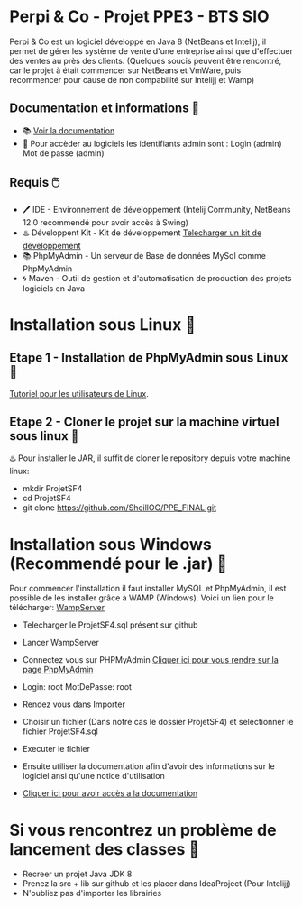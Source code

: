 # Perpi & Co - Projet PPE3 - BTS SIO 

Perpi & Co est un logiciel développé en Java 8 (NetBeans et Intelij), il permet de gérer les système de vente d'une entreprise ainsi que d'effectuer des ventes au près des clients. (Quelques soucis peuvent être rencontré, car le projet à était commencer sur NetBeans et VmWare, puis recommencer pour cause de non compabilité sur Intelijj et Wamp)

## Documentation et informations 📕

- 📚 [Voir la documentation](https://docs.google.com/document/d/1pQ6byV07CO8u2E9mGfx29PC48VQNcCja2vEqIatVqe0/edit?usp=sharing)
- 📕 Pour accèder au logiciels les identifiants admin sont : Login (admin) Mot de passe (admin)

## Requis 🖱️

- 🖊️ IDE - Environnement de développement (Intelij Community, NetBeans 12.0 recommendé pour avoir accès à Swing)
- ♨️ Développent Kit - Kit de développement [Telecharger un kit de développement](https://docs.aws.amazon.com/corretto/latest/corretto-8-ug/downloads-list.html)
- 📚 PhpMyAdmin - Un serveur de Base de données MySql comme PhpMyAdmin
- 🌀 Maven - Outil de gestion et d'automatisation de production des projets logiciels en Java  

# Installation sous Linux 📁

## Etape 1 - Installation de PhpMyAdmin sous Linux 📁

[Tutoriel pour les utilisateurs de Linux](http://elisabeth.pointal.org/doc/code/server/lamp/phpmyadmin).

## Etape 2 - Cloner le projet sur la machine virtuel sous linux 📁

♨️ Pour installer le JAR, il suffit de cloner le repository depuis votre machine linux:

  - mkdir ProjetSF4
  - cd ProjetSF4
  - git clone https://github.com/SheillOG/PPE_FINAL.git

# Installation sous Windows (Recommendé pour le .jar) 📁

Pour commencer l'installation il faut installer MySQL et PhpMyAdmin, il est possible de les installer grâce à WAMP (Windows).
Voici un lien pour le télécharger: [WampServer](https://www.wampserver.com/en/download-wampserver-64bits/)

- Telecharger le ProjetSF4.sql présent sur github
- Lancer WampServer
- Connectez vous sur PHPMyAdmin [Cliquer ici pour vous rendre sur la page PhpMyAdmin](http://127.0.0.1/phpmyadmin/)
- Login: root MotDePasse: root
- Rendez vous dans Importer
- Choisir un fichier (Dans notre cas le dossier ProjetSF4) et selectionner le fichier ProjetSF4.sql
- Executer le fichier

- Ensuite utiliser la documentation afin d'avoir des informations sur le logiciel ansi qu'une notice d'utilisation
- [Cliquer ici pour avoir accès a la documentation](https://docs.google.com/document/d/1pQ6byV07CO8u2E9mGfx29PC48VQNcCja2vEqIatVqe0/edit?usp=sharing)

# Si vous rencontrez un problème de lancement des classes 📁
 - Recreer un projet Java JDK 8 
 - Prenez la src + lib sur github et les placer dans IdeaProject (Pour Intelijj)
 - N'oubliez pas d'importer les librairies 
